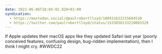 ```yaml
---
date: 2022-06-06T18:04:02.828+01:00
syndication:
  - https://mastodon.social/@paulrobertlloyd/108431622215604510
  - https://twitter.com/paulrobertlloyd/status/1533858133210083329
---
```


If Apple updates their macOS apps like they updated Safari last year (poorly conceived features, confusing design, bug-ridden implementation), then I think I might cry. #WWDC22
